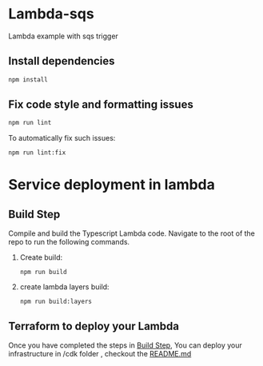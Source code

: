 # Lambda-sqs

Lambda example with sqs trigger

## Install dependencies

```sh
npm install
```

## Fix code style and formatting issues

```sh
npm run lint
```

To automatically fix such issues:

```sh
npm run lint:fix
```

# Service deployment in lambda

## <a id="build_step"></a> Build Step

Compile and build the Typescript Lambda code. Navigate to the root of the repo to run the following commands.

1. Create build:
   ```shell
   npm run build
   ```
2. create lambda layers build:
   ```shell
   npm run build:layers
   ```

## Terraform to deploy your Lambda

Once you have completed the steps in [Build Step](#build_step), You can deploy your infrastructure in /cdk folder , checkout the [README.md](https://github.com/sourcefuse/arc-lambda/blob/main/lambda-sqs/cdk/README.md)
